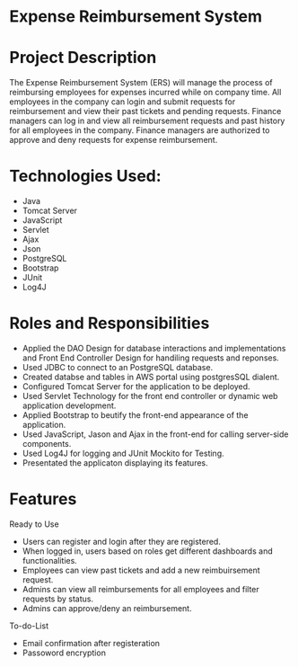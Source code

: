 # Expense Reimbursement System
# Project Description
The Expense Reimbursement System (ERS) will manage the process of reimbursing employees for expenses incurred while on company time. All employees in the company can login and submit requests for reimbursement and view their past tickets and pending requests. Finance managers can log in and view all reimbursement requests and past history for all employees in the company. Finance managers are authorized to approve and deny requests for expense reimbursement.

# Technologies Used:
* Java
* Tomcat Server
* JavaScript
* Servlet
* Ajax
* Json
* PostgreSQL
* Bootstrap
* JUnit
* Log4J
# Roles and Responsibilities
* Applied the DAO Design for database interactions and implementations and Front End Controller Design for handiling requests and reponses.
* Used JDBC to connect to an PostgreSQL database.
* Created databse and tables in AWS portal using postgresSQL dialent.
* Configured Tomcat Server for the application to be deployed.
* Used Servlet Technology for the front end controller or dynamic web application development.
* Applied Bootstrap to beutify the front-end appearance of the application.
* Used JavaScript, Jason and Ajax in the front-end for calling server-side components.
* Used Log4J for logging and JUnit Mockito for Testing.
* Presentated the applicaton displaying its features.
# Features
Ready to Use
* Users can register and login after they are registered.
* When logged in, users based on roles get different dashboards and functionalities.
* Employees can view past tickets and add a new reimbuirsement request.
* Admins can view all reimbursements for all employees and filter requests by status.
* Admins can approve/deny an reimbursement.

To-do-List
* Email confirmation after registeration
* Passoword encryption

